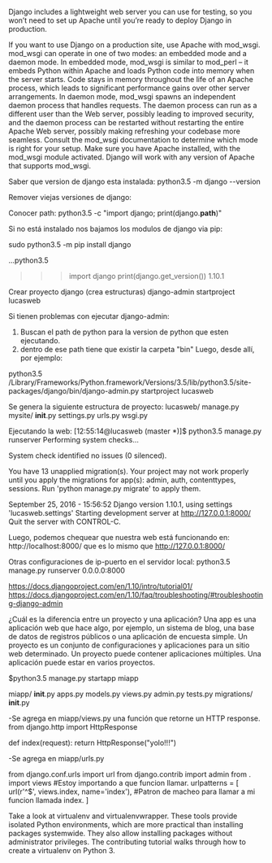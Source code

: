 
Django includes a lightweight web server you can use for testing, so you won’t need to set up Apache until you’re ready to deploy Django in production.

If you want to use Django on a production site, use Apache with mod_wsgi. mod_wsgi can operate in one of two modes: an embedded mode and a daemon mode. In embedded mode, mod_wsgi is similar to mod_perl – it embeds Python within Apache and loads Python code into memory when the server starts. Code stays in memory throughout the life of an Apache process, which leads to significant performance gains over other server arrangements. In daemon mode, mod_wsgi spawns an independent daemon process that handles requests. The daemon process can run as a different user than the Web server, possibly leading to improved security, and the daemon process can be restarted without restarting the entire Apache Web server, possibly making refreshing your codebase more seamless. Consult the mod_wsgi documentation to determine which mode is right for your setup. Make sure you have Apache installed, with the mod_wsgi module activated. Django will work with any version of Apache that supports mod_wsgi.

Saber que version de django esta instalada: python3.5 -m django --version

Remover viejas versiones de django:

Conocer path: python3.5 -c "import django; print(django.__path__)"

Si no está instalado nos bajamos los modulos de django via pip:

sudo python3.5 -m pip install django

...python3.5
>>> import django
>>> print(django.get_version())
1.10.1

Crear proyecto django (crea estructuras)
django-admin startproject lucasweb

Si tienen problemas con ejecutar django-admin:
1) Buscan el path de python para la version de python que esten ejecutando.
2) dentro de ese path tiene que existir la carpeta "bin"
Luego, desde allí, por ejemplo:

python3.5 /Library/Frameworks/Python.framework/Versions/3.5/lib/python3.5/site-packages/django/bin/django-admin.py startproject lucasweb


Se genera la siguiente estructura de proyecto:
lucasweb/
    manage.py
    mysite/
        __init__.py
        settings.py
        urls.py
        wsgi.py

Ejecutando la web:
[12:55:14@lucasweb (master *)]$ python3.5 manage.py runserver
Performing system checks...

System check identified no issues (0 silenced).

You have 13 unapplied migration(s). Your project may not work properly until you apply the migrations for app(s): admin, auth, contenttypes, sessions.
Run 'python manage.py migrate' to apply them.

September 25, 2016 - 15:56:52
Django version 1.10.1, using settings 'lucasweb.settings'
Starting development server at http://127.0.0.1:8000/
Quit the server with CONTROL-C.

Luego, podemos chequear que nuestra web está funcionando en: http://localhost:8000/ que es lo mismo que http://127.0.0.1:8000/

Otras configuraciones de ip-puerto en el servidor local:
python3.5 manage.py runserver 0.0.0.0:8000

https://docs.djangoproject.com/en/1.10/intro/tutorial01/
https://docs.djangoproject.com/en/1.10/faq/troubleshooting/#troubleshooting-django-admin


¿Cuál es la diferencia entre un proyecto y una aplicación? Una app es una aplicación web que hace algo, por ejemplo, un sistema de blog, una base de datos de registros públicos o una aplicación de encuesta simple. Un proyecto es un conjunto de configuraciones y aplicaciones para un sitio web determinado. Un proyecto puede contener aplicaciones múltiples. Una aplicación puede estar en varios proyectos.

$python3.5 manage.py startapp miapp

miapp/
  __init__.py
  apps.py
  models.py
  views.py
  admin.py
  tests.py
  migrations/
    __init__.py  


-Se agrega en miapp/views.py una función que retorne un HTTP response.
from django.http import HttpResponse

def index(request):
    return HttpResponse("yolo!!!")

-Se agrega en miapp/urls.py

from django.conf.urls import url
from django.contrib import admin
from . import views #Estoy importando a que funcion llamar.
urlpatterns = [
    url(r'^$', views.index, name='index'), #Patron de macheo para llamar a mi funcion llamada index.
]


Take a look at virtualenv and virtualenvwrapper. These tools provide isolated Python environments, which are more practical than installing packages systemwide. They also allow installing packages without administrator privileges. The contributing tutorial walks through how to create a virtualenv on Python 3.
